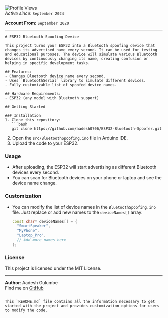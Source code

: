 ![Profile Views](https://komarev.com/ghpvc/?username=aadesh0706&color=blue)  
*Active since*: `September 2024`

**Account From:** `September 2020`

---


```
# ESP32 Bluetooth Spoofing Device

This project turns your ESP32 into a Bluetooth spoofing device that changes its advertised name every second. It can be used for testing and educational purposes. The device will simulate various Bluetooth devices by continuously changing its name, creating confusion or helping in specific development tasks.

## Features:
- Changes Bluetooth device name every second.
- Uses `BluetoothSerial` library to simulate different devices.
- Fully customizable list of spoofed device names.

## Hardware Requirements:
- ESP32 (any model with Bluetooth support)

## Getting Started

### Installation
1. Clone this repository:
   ```bash
   git clone https://github.com/aadesh0706/ESP32-Bluetooth-Spoofer.git
   ```
2. Open the `src/BluetoothSpoofing.ino` file in Arduino IDE.
3. Upload the code to your ESP32.

### Usage
- After uploading, the ESP32 will start advertising as different Bluetooth devices every second.
- You can scan for Bluetooth devices on your phone or laptop and see the device name change.

### Customization
- You can modify the list of device names in the `BluetoothSpoofing.ino` file. Just replace or add new names to the `deviceNames[]` array:
  ```cpp
  const char* deviceNames[] = { 
    "SmartSpeaker", 
    "MyPhone", 
    "Laptop_Pro", 
    // Add more names here
  };
  ```

### License
This project is licensed under the MIT License.

---

**Author**: Aadesh Gulumbe  
Find me on [GitHub](https://github.com/aadesh0706)
```

This `README.md` file contains all the information necessary to get started with the project and provides customization options for users to modify the code.
